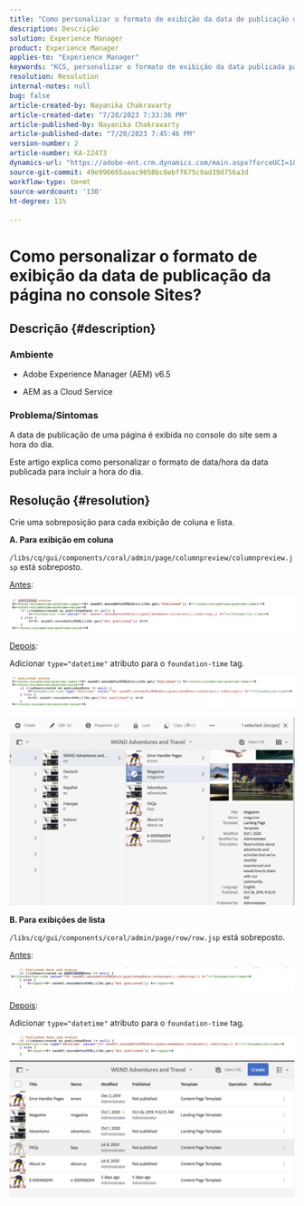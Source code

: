 ```yaml
---
title: "Como personalizar o formato de exibição da data de publicação da página no console Sites?"
description: Descrição
solution: Experience Manager
product: Experience Manager
applies-to: "Experience Manager"
keywords: "KCS, personalizar o formato de exibição da data publicada para incluir hora, AEM, console do site"
resolution: Resolution
internal-notes: null
bug: false
article-created-by: Nayanika Chakravarty
article-created-date: "7/20/2023 7:33:36 PM"
article-published-by: Nayanika Chakravarty
article-published-date: "7/20/2023 7:45:46 PM"
version-number: 2
article-number: KA-22473
dynamics-url: "https://adobe-ent.crm.dynamics.com/main.aspx?forceUCI=1&pagetype=entityrecord&etn=knowledgearticle&id=60709c4f-3427-ee11-9966-6045bd006149"
source-git-commit: 49e996665aaac9058bc0ebff675c9ad39d756a3d
workflow-type: tm+mt
source-wordcount: '130'
ht-degree: 11%

---
```


# Como personalizar o formato de exibição da data de publicação da página no console Sites?

## Descrição {#description}


### Ambiente

- Adobe Experience Manager (AEM) v6.5

- AEM as a Cloud Service

### Problema/Sintomas

A data de publicação de uma página é exibida no console do site sem a hora do dia.

Este artigo explica como personalizar o formato de data/hora da data publicada para incluir a hora do dia.


## Resolução {#resolution}


Crie uma sobreposição para cada exibição de coluna e lista.

<b>A. Para exibição em coluna</b>

`/libs/cq/gui/components/coral/admin/page/columnpreview/columnpreview.jsp` está sobreposto.

<u>Antes</u>:

![](assets/76d8eda9-2625-ee11-9cbe-6045bd006a22.png)

<u>Depois</u>:

Adicionar `type="datetime"` atributo para o `foundation-time` tag.

![](assets/bc3fccb7-2625-ee11-9cbe-6045bd006a22.png)

![](assets/4b4c42f9-2625-ee11-9cbe-6045bd006a22.png)

<b>B. Para exibições de lista</b>

`/libs/cq/gui/components/coral/admin/page/row/row.jsp` está sobreposto.

<u>Antes</u>:

![](assets/b4d354c8-2625-ee11-9cbe-6045bd006a22.png)

<u>Depois</u>:

Adicionar `type="datetime"` atributo para o `foundation-time` tag.

![](assets/82f75cd6-2625-ee11-9cbe-6045bd006a22.png)
![](assets/807c0517-2725-ee11-9cbe-6045bd006a22.png)
